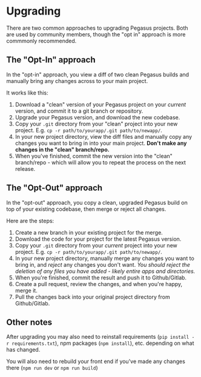 # Upgrading

There are two common approaches to upgrading Pegasus projects.
Both are used by community members, though the "opt in" approach is more commmonly recommended.

## The "Opt-In" approach

In the "opt-in" approach, you view a diff of two clean Pegasus builds and manually bring any changes across to your main project.

It works like this:

1. Download a "clean" version of your Pegasus project on your *current* version, and commit it to a git branch or repository.
2. Upgrade your Pegasus version, and download the new codebase.
3. Copy your `.git` directory from your "clean" project into your new project.
   E.g. `cp -r path/to/yourapp/.git path/to/newapp/`.
4. In your new project directory, view the diff files and manually copy any changes you want to bring in into your main project.
   **Don't make any changes in the "clean" branch/repo.**
5. When you've finished, commit the new version into the "clean" branch/repo - which will allow you to repeat the process on the next release.

## The "Opt-Out" approach

In the "opt-out" approach, you copy a clean, upgraded Pegasus build on top of your existing codebase,
then merge or reject all changes.

Here are the steps:

1. Create a new branch in your existing project for the merge.
2. Download the code for your project for the latest Pegasus version.
3. Copy your `.git` directory from your *current* project into your new project.
   E.g. `cp -r path/to/yourapp/.git path/to/newapp/`.
4. In your new project directory, manually merge any changes you want to bring in, and *reject* any changes you don't want.
   *You should reject the deletion of any files you have added - likely entire apps and directories.*
5. When you're finished, commit the result and push it to Github/Gitlab.
6. Create a pull request, review the changes, and when you're happy, merge it.
7. Pull the changes back into your original project directory from Github/Gitlab.

## Other notes

After upgrading you may also need to reinstall requirements (`pip install -r requirements.txt`),
npm packages (`npm install`), etc. depending on what has changed.

You will also need to rebuild your front end if you've made any changes there (`npm run dev` or `npm run build`)

